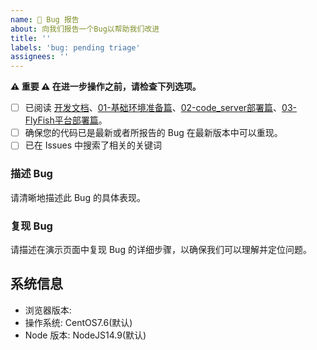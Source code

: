 ```yaml
---
name: 🐛 Bug 报告
about: 向我们报告一个Bug以帮助我们改进
title: ''
labels: 'bug: pending triage'
assignees: ''
---
```


**⚠️ 重要 ⚠️ 在进一步操作之前，请检查下列选项。**

- [ ] 已阅读 [开发文档](http://docs.aiops.cloudwise.com/zh/flyfish/)、[01-基础环境准备篇](../../doc/01-%E5%9F%BA%E7%A1%80%E7%8E%AF%E5%A2%83%E5%87%86%E5%A4%87%E7%AF%87.md)、[02-code_server部署篇](../../doc/02-code_server部署篇.md)、[03-FlyFish平台部署篇](../../doc/03-FlyFish平台部署篇.md)。
- [ ] 确保您的代码已是最新或者所报告的 Bug 在最新版本中可以重现。
- [ ] 已在 Issues 中搜索了相关的关键词

### 描述 Bug

请清晰地描述此 Bug 的具体表现。

### 复现 Bug

请描述在演示页面中复现 Bug 的详细步骤，以确保我们可以理解并定位问题。

## 系统信息

- 浏览器版本:
- 操作系统: CentOS7.6(默认)
- Node 版本: NodeJS14.9(默认)
